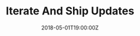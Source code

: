 ---
date: "2018-05-01T19:00:00Z"
title: "Iterate And Ship Updates"
description: "Learn how to iterate and release updates to a Helm application"
weight: "30004"
categories: [ "Ship Guide" ]
index: "guides/ship"
type: "chapter"
gradient: "console"
icon: "replicatedShip"
nextPage: "/docs/ship"
---